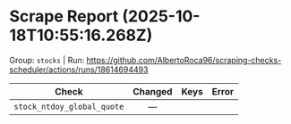 # Scrape Report (2025-10-18T10:55:16.268Z)

Group: `stocks`  |  Run: https://github.com/AlbertoRoca96/scraping-checks-scheduler/actions/runs/18614694493

| Check | Changed | Keys | Error |
|---|:---:|:--|:--|
| `stock_ntdoy_global_quote` | — |  |  |
